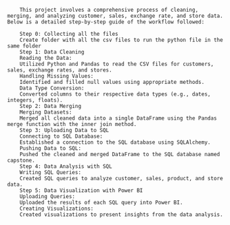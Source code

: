 
		This project involves a comprehensive process of cleaning, merging, and analyzing customer, sales, exchange rate, and store data. Below is a detailed step-by-step guide of the workflow followed:

		Step 0: Collecting all the files
		Create folder with all the csv files to run the python file in the same folder
		Step 1: Data Cleaning
		Reading the Data:
		Utilized Python and Pandas to read the CSV files for customers, sales, exchange rates, and stores.
		Handling Missing Values:
		Identified and filled null values using appropriate methods.
		Data Type Conversion:
		Converted columns to their respective data types (e.g., dates, integers, floats).
		Step 2: Data Merging
		Merging Datasets:
		Merged all cleaned data into a single DataFrame using the Pandas merge function with the inner join method.
		Step 3: Uploading Data to SQL
		Connecting to SQL Database:
		Established a connection to the SQL database using SQLAlchemy.
		Pushing Data to SQL:
		Pushed the cleaned and merged DataFrame to the SQL database named capstone.
		Step 4: Data Analysis with SQL
		Writing SQL Queries:
		Created SQL queries to analyze customer, sales, product, and store data.
		Step 5: Data Visualization with Power BI
		Uploading Queries:
		Uploaded the results of each SQL query into Power BI.
		Creating Visualizations:
		Created visualizations to present insights from the data analysis.

